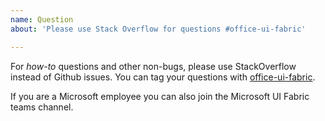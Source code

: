 ```yaml
---
name: Question
about: 'Please use Stack Overflow for questions #office-ui-fabric'

---
```


For _how-to_ questions and other non-bugs, please use StackOverflow instead of Github issues. You can tag your questions with [office-ui-fabric](https://stackoverflow.com/questions/tagged/office-ui-fabric).

If you are a Microsoft employee you can also join the Microsoft UI Fabric teams channel.
